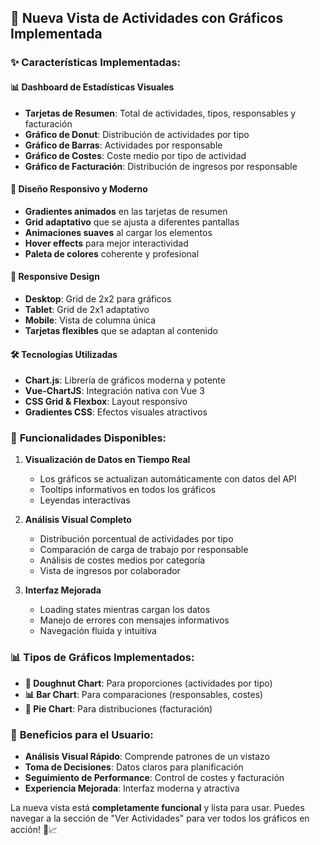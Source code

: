 ## 🎉 Nueva Vista de Actividades con Gráficos Implementada

### ✨ **Características Implementadas:**

#### 📊 **Dashboard de Estadísticas Visuales**
- **Tarjetas de Resumen**: Total de actividades, tipos, responsables y facturación
- **Gráfico de Donut**: Distribución de actividades por tipo
- **Gráfico de Barras**: Actividades por responsable  
- **Gráfico de Costes**: Coste medio por tipo de actividad
- **Gráfico de Facturación**: Distribución de ingresos por responsable

#### 🎨 **Diseño Responsivo y Moderno**
- **Gradientes animados** en las tarjetas de resumen
- **Grid adaptativo** que se ajusta a diferentes pantallas
- **Animaciones suaves** al cargar los elementos
- **Hover effects** para mejor interactividad
- **Paleta de colores** coherente y profesional

#### 📱 **Responsive Design**
- **Desktop**: Grid de 2x2 para gráficos
- **Tablet**: Grid de 2x1 adaptativo
- **Mobile**: Vista de columna única
- **Tarjetas flexibles** que se adaptan al contenido

#### 🛠️ **Tecnologías Utilizadas**
- **Chart.js**: Librería de gráficos moderna y potente
- **Vue-ChartJS**: Integración nativa con Vue 3
- **CSS Grid & Flexbox**: Layout responsivo
- **Gradientes CSS**: Efectos visuales atractivos

### 🚀 **Funcionalidades Disponibles:**

1. **Visualización de Datos en Tiempo Real**
   - Los gráficos se actualizan automáticamente con datos del API
   - Tooltips informativos en todos los gráficos
   - Leyendas interactivas

2. **Análisis Visual Completo**
   - Distribución porcentual de actividades por tipo
   - Comparación de carga de trabajo por responsable
   - Análisis de costes medios por categoría
   - Vista de ingresos por colaborador

3. **Interfaz Mejorada**
   - Loading states mientras cargan los datos
   - Manejo de errores con mensajes informativos
   - Navegación fluida y intuitiva

### 📊 **Tipos de Gráficos Implementados:**

- **🍩 Doughnut Chart**: Para proporciones (actividades por tipo)
- **📊 Bar Chart**: Para comparaciones (responsables, costes)
- **🥧 Pie Chart**: Para distribuciones (facturación)

### 🎯 **Beneficios para el Usuario:**

- **Análisis Visual Rápido**: Comprende patrones de un vistazo
- **Toma de Decisiones**: Datos claros para planificación
- **Seguimiento de Performance**: Control de costes y facturación
- **Experiencia Mejorada**: Interfaz moderna y atractiva

La nueva vista está **completamente funcional** y lista para usar. Puedes navegar a la sección de "Ver Actividades" para ver todos los gráficos en acción! 🎨📈
